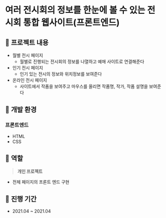 # 여러 전시회의 정보를 한눈에 볼 수 있는 전시회 통합 웹사이트(프론트엔드)

## 📀 프로젝트 내용

- 월별 전시 페이지
    - 월별로 진행되는 전시회의 정보를 나열하고 예매 사이트로 연결해준다
- 인기 전시 페이지
    - 인기 있는 전시의 정보와 위치정보를 보여준다
- 온라인 전시 페이지
    - 사이트에서 작품을 보여주고 마우스를 올리면 작품명, 작가, 작품 설명을 보여준다

## 📀 개발 환경

### 프론트엔드

- HTML
- CSS

## 📀 **역할**

> **개인 프로젝트**
> 
- 전체 페이지의 프론트 엔드 구현

## 📀 진행 기간

- 2021.04 ~ 2021.04
